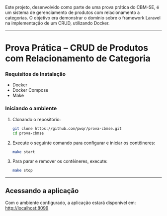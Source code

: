 Este projeto, desenvolvido como parte de uma prova prática do CBM-SE, é um sistema de gerenciamento de produtos com relacionamento a categorias. O objetivo era demonstrar o domínio sobre o framework Laravel na implementação de um CRUD, utilizando Docker.

---

# Prova Prática – CRUD de Produtos com Relacionamento de Categoria

### Requisitos de Instalação
- Docker
- Docker Compose
- Make

### Iniciando o ambiente
1. Clonando o repositório:
    ```bash
    git clone https://github.com/pwqr/prova-cbmse.git
    cd prova-cbmse
    ```

2. Execute o seguinte comando para configurar e iniciar os contêineres:
    ```bash
    make start
    ```

3. Para parar e remover os contêineres, execute:
    ```bash
    make stop
    ```

---

## Acessando a aplicação
Com o ambiente configurado, a aplicação estará disponível em: [http://localhost:8099](http://localhost:8099)
